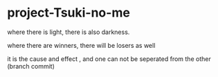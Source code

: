 # project-Tsuki-no-me

where there is light, there is also darkness.

where there are winners, there will be losers as well


it is the cause and effect , and one can not be seperated 
from the other (branch commit)